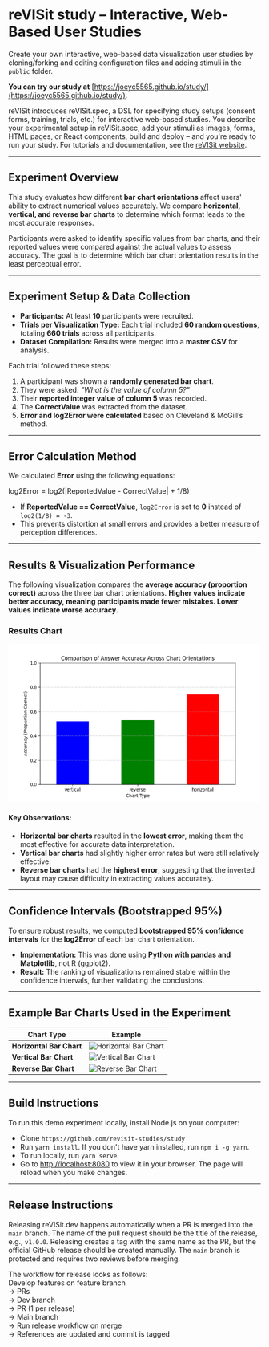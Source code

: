# reVISit study – Interactive, Web-Based User Studies  

Create your own interactive, web-based data visualization user studies by cloning/forking and editing configuration files and adding stimuli in the `public` folder.  

**You can try our study at** [https://joeyc5565.github.io/study/](https://joeyc5565.github.io/study/).  

reVISit introduces reVISit.spec, a DSL for specifying study setups (consent forms, training, trials, etc.) for interactive web-based studies. You describe your experimental setup in reVISit.spec, add your stimuli as images, forms, HTML pages, or React components, build and deploy – and you're ready to run your study. For tutorials and documentation, see the [reVISit website](https://revisit.dev).  

---

## **Experiment Overview**  

This study evaluates how different **bar chart orientations** affect users' ability to extract numerical values accurately. We compare **horizontal, vertical, and reverse bar charts** to determine which format leads to the most accurate responses.

Participants were asked to identify specific values from bar charts, and their reported values were compared against the actual values to assess accuracy. The goal is to determine which bar chart orientation results in the least perceptual error.

---

## **Experiment Setup & Data Collection**  

- **Participants:** At least **10** participants were recruited.  
- **Trials per Visualization Type:** Each trial included **60 random questions**, totaling **660 trials** across all participants.  
- **Dataset Compilation:** Results were merged into a **master CSV** for analysis.  

Each trial followed these steps:  
1. A participant was shown a **randomly generated bar chart**.  
2. They were asked: *"What is the value of column 5?"*  
3. Their **reported integer value of column 5** was recorded.  
4. The **CorrectValue** was extracted from the dataset.  
5. **Error and log2Error were calculated** based on Cleveland & McGill’s method.  

---

## Error Calculation Method  

We calculated **Error** using the following equations:  

log2Error = log2(|ReportedValue - CorrectValue| + 1/8)

- If **ReportedValue == CorrectValue**, `log2Error` is set to **0** instead of `log2(1/8) = -3`.  
- This prevents distortion at small errors and provides a better measure of perception differences.  

---

## **Results & Visualization Performance**  

The following visualization compares the **average accuracy (proportion correct)** across the three bar chart orientations. **Higher values indicate better accuracy, meaning participants made fewer mistakes. Lower values indicate worse accuracy.**


### **Results Chart**  
![Visualization Error Analysis](Accuracy_Comparison.png)  

#### **Key Observations:**  
- **Horizontal bar charts** resulted in the **lowest error**, making them the most effective for accurate data interpretation.  
- **Vertical bar charts** had slightly higher error rates but were still relatively effective.  
- **Reverse bar charts** had the **highest error**, suggesting that the inverted layout may cause difficulty in extracting values accurately.  

---

## **Confidence Intervals (Bootstrapped 95%)**  

To ensure robust results, we computed **bootstrapped 95% confidence intervals** for the **log2Error** of each bar chart orientation.

- **Implementation:** This was done using **Python with pandas and Matplotlib**, not R (ggplot2).  
- **Result:** The ranking of visualizations remained stable within the confidence intervals, further validating the conclusions.  

---

## **Example Bar Charts Used in the Experiment**  

| Chart Type  | Example |
|-------------|---------|
| **Horizontal Bar Chart** | ![Horizontal Bar Chart](horizontal_chart_example.png) |
| **Vertical Bar Chart** | ![Vertical Bar Chart](vertical_chart_example.png) |
| **Reverse Bar Chart** | ![Reverse Bar Chart](reverse_chart_example.png) |

---

## **Build Instructions**  

To run this demo experiment locally, install Node.js on your computer:  

* Clone `https://github.com/revisit-studies/study`  
* Run `yarn install`. If you don't have yarn installed, run `npm i -g yarn`.  
* To run locally, run `yarn serve`.  
* Go to [http://localhost:8080](http://localhost:8080) to view it in your browser. The page will reload when you make changes.  

---

## **Release Instructions**  

Releasing reVISit.dev happens automatically when a PR is merged into the `main` branch. The name of the pull request should be the title of the release, e.g., `v1.0.0`. Releasing creates a tag with the same name as the PR, but the official GitHub release should be created manually. The `main` branch is protected and requires two reviews before merging.  

The workflow for release looks as follows:  
Develop features on feature branch  
→ PRs  
→ Dev branch  
→ PR (1 per release)  
→ Main branch  
→ Run release workflow on merge  
→ References are updated and commit is tagged  
